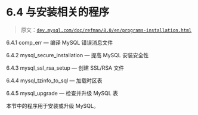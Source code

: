 # 6.4 与安装相关的程序

> 原文：[`dev.mysql.com/doc/refman/8.0/en/programs-installation.html`](https://dev.mysql.com/doc/refman/8.0/en/programs-installation.html)

6.4.1 comp_err — 编译 MySQL 错误消息文件

6.4.2 mysql_secure_installation — 提高 MySQL 安装安全性

6.4.3 mysql_ssl_rsa_setup — 创建 SSL/RSA 文件

6.4.4 mysql_tzinfo_to_sql — 加载时区表

6.4.5 mysql_upgrade — 检查并升级 MySQL 表

本节中的程序用于安装或升级 MySQL。
